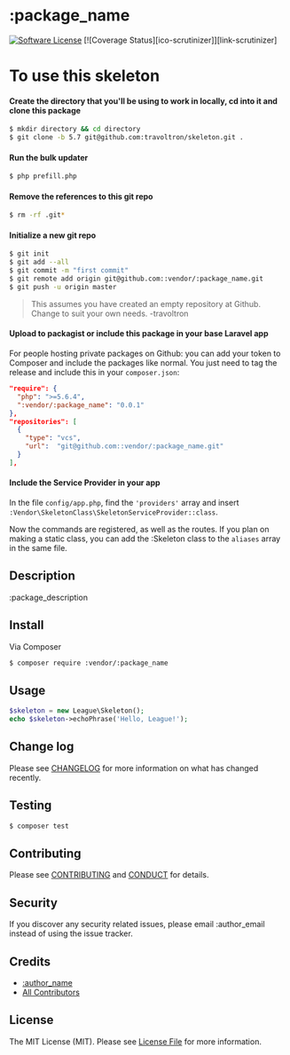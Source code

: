 # :package_name

[![Software License][ico-license]](LICENSE.md)
[![Coverage Status][ico-scrutinizer]][link-scrutinizer]

# To use this skeleton

#### Create the directory that you'll be using to work in locally, cd into it and clone this package

```bash
$ mkdir directory && cd directory
$ git clone -b 5.7 git@github.com:travoltron/skeleton.git .
```

#### Run the bulk updater

```bash
$ php prefill.php
```

#### Remove the references to this git repo 

```bash
$ rm -rf .git*
```

#### Initialize a new git repo

```bash
$ git init
$ git add --all
$ git commit -m "first commit"
$ git remote add origin git@github.com::vendor/:package_name.git
$ git push -u origin master
```

> This assumes you have created an empty repository at Github. Change to suit your own needs. -travoltron

#### Upload to packagist or include this package in your base Laravel app

For people hosting private packages on Github: you can add your token to Composer and include the packages like normal. You just need to tag the release and include this in your `composer.json`:

```json
"require": {
  "php": ">=5.6.4",
  ":vendor/:package_name": "0.0.1"
},
"repositories": [
  {
    "type": "vcs",
    "url":  "git@github.com::vendor/:package_name.git"
  }
],
```

#### Include the Service Provider in your app

In the file `config/app.php`, find the `'providers'` array and insert 
`:Vendor\SkeletonClass\SkeletonServiceProvider::class`.

Now the commands are registered, as well as the routes. 
If you plan on making a static class, you can add the :Skeleton class to the `aliases` array in the same file. 

## Description

:package_description

## Install

Via Composer

``` bash
$ composer require :vendor/:package_name
```

## Usage

``` php
$skeleton = new League\Skeleton();
echo $skeleton->echoPhrase('Hello, League!');
```

## Change log

Please see [CHANGELOG](CHANGELOG.md) for more information on what has changed recently.

## Testing

``` bash
$ composer test
```

## Contributing

Please see [CONTRIBUTING](CONTRIBUTING.md) and [CONDUCT](CONDUCT.md) for details.

## Security

If you discover any security related issues, please email :author_email instead of using the issue tracker.

## Credits

- [:author_name][link-author]
- [All Contributors][link-contributors]

## License

The MIT License (MIT). Please see [License File](LICENSE.md) for more information.

[ico-version]: https://img.shields.io/packagist/v/:vendor/:package_name.svg?style=flat-square
[ico-license]: https://img.shields.io/badge/license-MIT-brightgreen.svg?style=flat-square

[link-downloads]: https://packagist.org/packages/:vendor/:package_name
[link-author]: https://github.com/:author_username
[link-contributors]: ../../contributors
